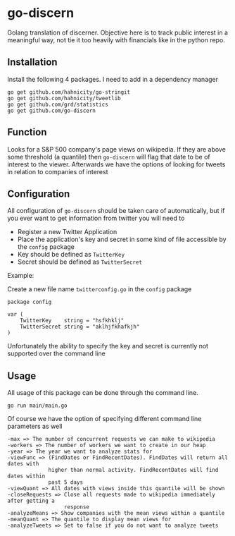 go-discern
==========

Golang translation of discerner. Objective here is to track public interest in a 
meaningful way, not tie it too heavily with financials like in the python repo.

## Installation
Install the following 4 packages. I need to add in a dependency manager

    go get github.com/hahnicity/go-stringit
    go get github.com/hahnicity/tweetlib
    go get github.com/grd/statistics
    go get github.com/go-discern 

## Function
Looks for a S&P 500 company's page views on wikipedia. If they are above some
threshold (a quantile) then `go-discern` will flag that date to be of interest
to the viewer. Afterwards we have the options of looking for tweets in relation to
companies of interest

## Configuration
All configuration of `go-discern` should be taken care of automatically, but if
you ever want to get information from twitter you will need to 

 * Register a new Twitter Application
 * Place the application's key and secret in some kind of file accessible by the `config` package
 * Key should be defined as `TwitterKey`
 * Secret should be defined as `TwitterSecret`

Example:

Create a new file name `twitterconfig.go` in the `config` package

    package config
        
    var (
        TwitterKey    string = "hsfkhklj"
        TwitterSecret string = "aklhjfkhafkjh"
    )
        
Unfortunately the ability to specify the key and secret is currently not supported 
over the command line

## Usage
All usage of this package can be done through the command line.

    go run main/main.go

Of course we have the option of specifying different command line parameters as well

    -max => The number of concurrent requests we can make to wikipedia
    -workers => The number of workers we want to create in our heap
    -year => The year we want to analyze stats for
    -viewFunc => (FindDates or FindRecentDates). FindDates will return all dates with
                 higher than normal activity. FindRecentDates will find dates within
                 past 5 days
    -viewQuant => All dates with views inside this quantile will be shown
    -closeRequests => Close all requests made to wikipedia immediately after getting a
                      response
    -analyzeMeans => Show companies with the mean views within a quantile
    -meanQuant => The quantile to display mean views for
    -analyzeTweets => Set to false if you do not want to analyze tweets
